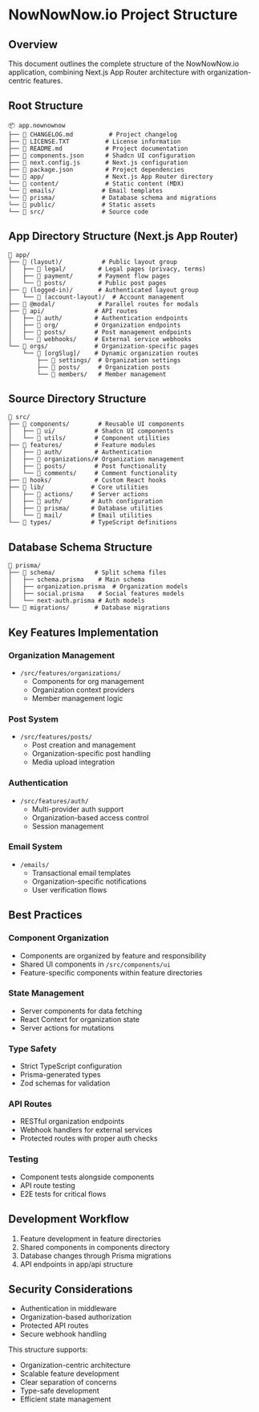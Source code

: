 # NowNowNow.io Project Structure

## Overview
This document outlines the complete structure of the NowNowNow.io application, combining Next.js App Router architecture with organization-centric features.

## Root Structure
```
📦 app.nownownow
├── 📄 CHANGELOG.md          # Project changelog
├── 📄 LICENSE.TXT          # License information
├── 📄 README.md            # Project documentation
├── 📄 components.json      # Shadcn UI configuration
├── 📄 next.config.js       # Next.js configuration
├── 📄 package.json         # Project dependencies
└── 📂 app/                 # Next.js App Router directory
└── 📂 content/             # Static content (MDX)
└── 📂 emails/             # Email templates
└── 📂 prisma/             # Database schema and migrations
└── 📂 public/             # Static assets
└── 📂 src/                # Source code
```

## App Directory Structure (Next.js App Router)
```
📂 app/
├── 📂 (layout)/           # Public layout group
│   ├── 📂 legal/         # Legal pages (privacy, terms)
│   ├── 📂 payment/       # Payment flow pages
│   └── 📂 posts/         # Public post pages
├── 📂 (logged-in)/       # Authenticated layout group
│   └── 📂 (account-layout)/  # Account management
├── 📂 @modal/            # Parallel routes for modals
├── 📂 api/              # API routes
│   ├── 📂 auth/         # Authentication endpoints
│   ├── 📂 org/          # Organization endpoints
│   ├── 📂 posts/        # Post management endpoints
│   └── 📂 webhooks/     # External service webhooks
└── 📂 orgs/             # Organization-specific pages
    └── 📂 [orgSlug]/    # Dynamic organization routes
        ├── 📂 settings/  # Organization settings
        ├── 📂 posts/     # Organization posts
        └── 📂 members/   # Member management
```

## Source Directory Structure
```
📂 src/
├── 📂 components/        # Reusable UI components
│   ├── 📂 ui/           # Shadcn UI components
│   └── 📂 utils/        # Component utilities
├── 📂 features/         # Feature modules
│   ├── 📂 auth/         # Authentication
│   ├── 📂 organizations/# Organization management
│   ├── 📂 posts/        # Post functionality
│   └── 📂 comments/     # Comment functionality
├── 📂 hooks/            # Custom React hooks
├── 📂 lib/             # Core utilities
│   ├── 📂 actions/     # Server actions
│   ├── 📂 auth/        # Auth configuration
│   ├── 📂 prisma/      # Database utilities
│   └── 📂 mail/        # Email utilities
└── 📂 types/           # TypeScript definitions
```

## Database Schema Structure
```
📂 prisma/
├── 📂 schema/           # Split schema files
│   ├── schema.prisma    # Main schema
│   ├── organization.prisma  # Organization models
│   ├── social.prisma    # Social features models
│   └── next-auth.prisma # Auth models
└── 📂 migrations/       # Database migrations
```

## Key Features Implementation

### Organization Management
- `/src/features/organizations/`
  - Components for org management
  - Organization context providers
  - Member management logic

### Post System
- `/src/features/posts/`
  - Post creation and management
  - Organization-specific post handling
  - Media upload integration

### Authentication
- `/src/features/auth/`
  - Multi-provider auth support
  - Organization-based access control
  - Session management

### Email System
- `/emails/`
  - Transactional email templates
  - Organization-specific notifications
  - User verification flows

## Best Practices

### Component Organization
- Components are organized by feature and responsibility
- Shared UI components in `/src/components/ui`
- Feature-specific components within feature directories

### State Management
- Server components for data fetching
- React Context for organization state
- Server actions for mutations

### Type Safety
- Strict TypeScript configuration
- Prisma-generated types
- Zod schemas for validation

### API Routes
- RESTful organization endpoints
- Webhook handlers for external services
- Protected routes with proper auth checks

### Testing
- Component tests alongside components
- API route testing
- E2E tests for critical flows

## Development Workflow
1. Feature development in feature directories
2. Shared components in components directory
3. Database changes through Prisma migrations
4. API endpoints in app/api structure

## Security Considerations
- Authentication in middleware
- Organization-based authorization
- Protected API routes
- Secure webhook handling

This structure supports:
- Organization-centric architecture
- Scalable feature development
- Clear separation of concerns
- Type-safe development
- Efficient state management
